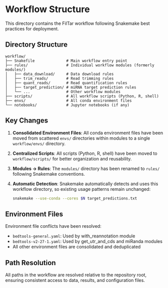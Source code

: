 # Workflow Structure

This directory contains the FilTar workflow following Snakemake best practices for deployment.

## Directory Structure

```
workflow/
├── Snakefile              # Main workflow entry point
├── rules/                 # Individual workflow modules (formerly modules/)
│   ├── data_download/     # Data download rules
│   ├── trim_reads/        # Read trimming rules
│   ├── quant_reads/       # Read quantification rules
│   ├── target_prediction/ # miRNA target prediction rules
│   └── ...                # Other workflow modules
├── scripts/               # All workflow scripts (Python, R, shell)
├── envs/                  # All conda environment files
└── notebooks/             # Jupyter notebooks (if any)
```

## Key Changes

1. **Consolidated Environment Files**: All conda environment files have been moved from scattered `envs/` directories within modules to a single `workflow/envs/` directory.

2. **Centralized Scripts**: All scripts (Python, R, shell) have been moved to `workflow/scripts/` for better organization and reusability.

3. **Modules → Rules**: The `modules/` directory has been renamed to `rules/` following Snakemake conventions.

4. **Automatic Detection**: Snakemake automatically detects and uses this workflow directory, so existing usage patterns remain unchanged:
   ```bash
   snakemake --use-conda --cores $N target_predictions.txt
   ```

## Environment Files

Environment file conflicts have been resolved:
- `bedtools-general.yaml`: Used by with_reannotation module
- `bedtools-v2-27-1.yaml`: Used by get_utr_and_cds and miRanda modules
- All other environment files are consolidated and deduplicated

## Path Resolution

All paths in the workflow are resolved relative to the repository root, ensuring consistent access to data, results, and configuration files.
